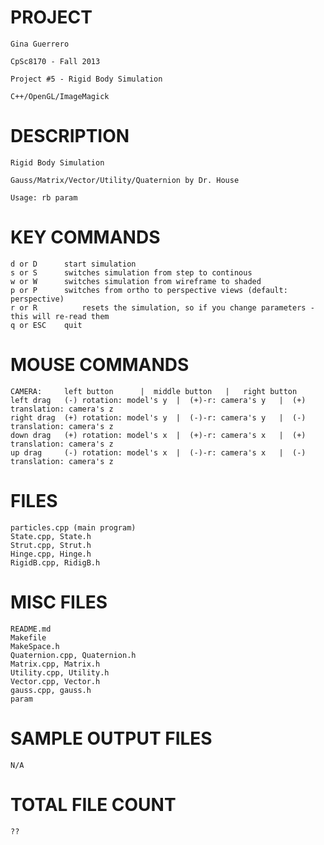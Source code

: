 PROJECT
==================================================================

	Gina Guerrero

	CpSc8170 - Fall 2013

	Project #5 - Rigid Body Simulation

	C++/OpenGL/ImageMagick



DESCRIPTION
==================================================================

	Rigid Body Simulation

	Gauss/Matrix/Vector/Utility/Quaternion by Dr. House

	Usage: rb param

KEY COMMANDS
==================================================================
	d or D		start simulation
	s or S		switches simulation from step to continous
	w or W		switches simulation from wireframe to shaded
	p or P		switches from ortho to perspective views (default: perspective)
	r or R      	resets the simulation, so if you change parameters - this will re-read them
	q or ESC	quit


MOUSE COMMANDS
==================================================================
	CAMERA: 	left button		 |	middle button  	|	right button
	left drag	(-) rotation: model's y	 |  (+)-r: camera's y	|  (+) translation: camera's z
	right drag	(+) rotation: model's y	 |  (-)-r: camera's y	|  (-) translation: camera's z
	down drag	(+) rotation: model's x	 |  (+)-r: camera's x	|  (+) translation: camera's z
	up drag		(-) rotation: model's x	 |  (-)-r: camera's x	|  (-) translation: camera's z


FILES
==================================================================
	particles.cpp (main program)
	State.cpp, State.h
	Strut.cpp, Strut.h
	Hinge.cpp, Hinge.h
	RigidB.cpp, RidigB.h


MISC FILES
==================================================================
	README.md
	Makefile
	MakeSpace.h
	Quaternion.cpp, Quaternion.h
	Matrix.cpp, Matrix.h
	Utility.cpp, Utility.h
	Vector.cpp, Vector.h
	gauss.cpp, gauss.h
	param


SAMPLE OUTPUT FILES
==================================================================
	N/A


TOTAL FILE COUNT
==================================================================
	??
